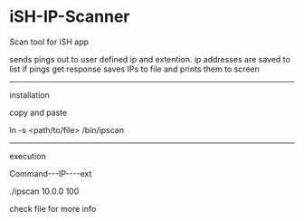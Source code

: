# iSH-IP-Scanner
Scan tool for iSH app

sends pings out to user defined ip and extention.
ip addresses are saved to list if pings get response
saves IPs to file and prints them to screen

***
installation

copy and paste

ln -s <path/to/file> /bin/ipscan

***
execution

Command---IP----ext

./ipscan 10.0.0 100

check file for more info
